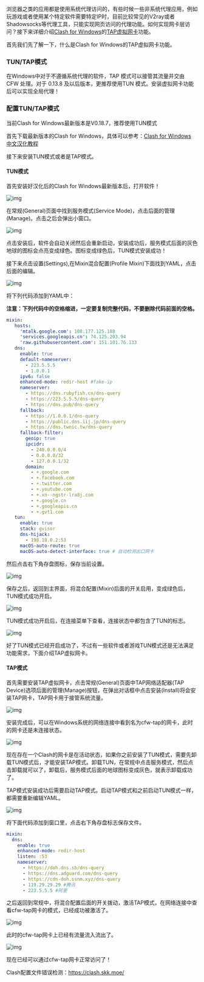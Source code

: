 浏览器之类的应用都是使用系统代理访问的，有些时候一些非系统代理应用，例如玩游戏或者使用某个特定软件需要特定IP时，目前比较常见的V2ray或者Shadowsocks等代理工具，只能实现网页访问的代理功能。如何实现网卡层访问？接下来详细介绍[Clash for Windows](https://uzbox.com/tag/clash-for-windows)的[TAP虚拟网卡](https://uzbox.com/tag/tapxuniwangka)功能。

首先我们先了解一下，什么是Clash for Windows的TAP虚拟网卡功能。

### TUN/TAP模式

在Windows中对于不遵循系统代理的软件，TAP 模式可以接管其流量并交由 CFW 处理。对于 0.13.8 及以后版本，更推荐使用TUN 模式。安装虚拟网卡功能后可以实现全局代理！

### 配置TUN/TAP模式

当前Clash for Windows最新版本是V0.18.7，推荐使用TUN模式

首先下载最新版本的Clash for Windows，具体可以参考：[Clash for Windows 中文汉化教程](https://uzbox.com/tech/clash.html)

接下来安装TUN模式或者是TAP模式。

#### TUN模式

首先安装好汉化后的Clash for Windows最新版本后，打开软件！

![img](assets/Clash_for_Windows教程_配置TUNTAP虚拟网卡/2021110818335132-e1636396513147-1024x732.png)

在常规(General)页面中找到服务模式(Service Mode)，点击后面的管理(Manage)。点击之后会弹出小窗口。

![img](assets/Clash_for_Windows教程_配置TUNTAP虚拟网卡/202111081838143.png)

点击安装后，软件会自动关闭然后会重新启动，安装成功后，服务模式后面的灰色地球的图标会点亮变成绿色。图标变成绿色后，TUN模式安装成功！

接下来点击设置(Settings),在Mixin混合配置(Profile Mixin)下面找到YAML，点击后面的编辑。

![img](assets/Clash_for_Windows教程_配置TUNTAP虚拟网卡/2021110818420952-1024x732.png)

将下列代码添加到YAML中：

**注意：下列代码中的空格缩进，一定要复制完整代码，不要删除代码前面的空格。**

```yaml
mixin: 
   hosts:
     'mtalk.google.com': 108.177.125.188
     'services.googleapis.cn': 74.125.203.94
     'raw.githubusercontent.com': 151.101.76.133
   dns:
     enable: true
     default-nameserver:
       - 223.5.5.5
       - 1.0.0.1
     ipv6: false
     enhanced-mode: redir-host #fake-ip
     nameserver:
       - https://dns.rubyfish.cn/dns-query
       - https://223.5.5.5/dns-query
       - https://dns.pub/dns-query
     fallback:
       - https://1.0.0.1/dns-query
       - https://public.dns.iij.jp/dns-query
       - https://dns.twnic.tw/dns-query
     fallback-filter:
       geoip: true
       ipcidr:
         - 240.0.0.0/4
         - 0.0.0.0/32
         - 127.0.0.1/32
       domain:
         - +.google.com
         - +.facebook.com
         - +.twitter.com
         - +.youtube.com
         - +.xn--ngstr-lra8j.com
         - +.google.cn
         - +.googleapis.cn
         - +.gvt1.com
   tun: 
     enable: true
     stack: gvisor
     dns-hijack:
       - 198.18.0.2:53
     macOS-auto-route: true
     macOS-auto-detect-interface: true # 自动检测出口网卡
```

然后点击右下角存盘图标，保存当前设置。

![img](assets/Clash_for_Windows教程_配置TUNTAP虚拟网卡/2021110819073266-1024x731.png)

保存之后，返回到主界面，将混合配置(Mixin)后面的开关启用，变成绿色后，TUN模式成功开启。

![img](assets/Clash_for_Windows教程_配置TUNTAP虚拟网卡/2021110819091946-1024x735.png)

TUN模式成功开启后，在连接菜单下查看，连接状态中都包含了TUN的标志。

![img](assets/Clash_for_Windows教程_配置TUNTAP虚拟网卡/2021110819163012-1024x732.png)

好了TUN模式已经开启成功了，不过有一些软件或者游戏TUN模式还是无法满足功能需求，下面介绍TAP虚拟网卡。

#### TAP模式

首先需要安装TAP虚拟网卡，点击常规(General)页面中TAP网络适配器(TAP Device)选项后面的管理(Manage)按钮，在弹出对话框中点击安装(Install)将会安装TAP网卡，TAP网卡用于接管系统流量。

![img](assets/Clash_for_Windows教程_配置TUNTAP虚拟网卡/2021110819270245-1024x738.png)

安装完成后，可以在Windows系统的网络连接中看到名为cfw-tap的网卡，此时的网卡还是未连接状态。

![img](assets/Clash_for_Windows教程_配置TUNTAP虚拟网卡/2021110819295499-1024x619.png)

现在存在一个Clash的网卡是在活动状态，如果你之前安装了TUN模式，需要先卸载TUN模式后，才能安装TAP模式。卸载TUN，在常规中点击服务模式，然后点击卸载就可以了，卸载后，服务模式后面的地球图标变成灰色，就表示卸载成功了。

TAP模式安装成功后需要启动TAP模式。启动TAP模式和之前启动TUN模式一样，都需要重新编辑YAML。

![img](assets/Clash_for_Windows教程_配置TUNTAP虚拟网卡/2021110818420952-1024x732-170417918358612.png)

将下面代码添加到窗口里，点击右下角存盘标志保存文件。

```yaml
mixin: 
  dns:
    enable: true    
    enhanced-mode: redir-host
    listen: :53
    nameserver: 
      - https://doh.dns.sb/dns-query
      - https://dns.adguard.com/dns-query
      - https://cdn-doh.ssnm.xyz/dns-query
      - 119.29.29.29 #腾讯
      - 223.5.5.5 #阿里
```

之后返回到常规中，将混合配置后面的开关拨动，激活TAP模式，在网络连接中查看cfw-tap网卡的模式，已经成功被激活了。

![img](assets/Clash_for_Windows教程_配置TUNTAP虚拟网卡/2021110819574119-1024x610.png)

此时的cfw-tap网卡上已经有流量流入流出了。

![img](assets/Clash_for_Windows教程_配置TUNTAP虚拟网卡/2021110820004256.png)

现在已经可以通过cfw-tap网卡正常访问了！

Clash配置文件错误检测：https://clash.skk.moe/